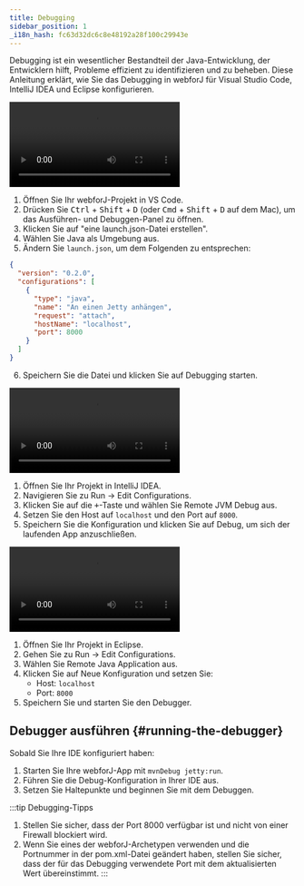 ```yaml
---
title: Debugging
sidebar_position: 1
_i18n_hash: fc63d32dc6c8e48192a28f100c29943e
---
```

Debugging ist ein wesentlicher Bestandteil der Java-Entwicklung, der Entwicklern hilft, Probleme effizient zu identifizieren und zu beheben. Diese Anleitung erklärt, wie Sie das Debugging in webforJ für Visual Studio Code, IntelliJ IDEA und Eclipse konfigurieren.

<Tabs>
<TabItem value="vscode" label="Visual Studio Code">

<div class="videos-container">
      <video controls>
        <source src="https://cdn.webforj.com/webforj-documentation/video/debug/vscode.mp4" type="video/mp4" />
      </video>
</div>

1. Öffnen Sie Ihr webforJ-Projekt in VS Code.
2. Drücken Sie <kbd>Ctrl</kbd> + <kbd>Shift</kbd> + <kbd>D</kbd> (oder <kbd>Cmd</kbd> + <kbd>Shift</kbd> + <kbd>D</kbd> auf dem Mac), um das Ausführen- und Debuggen-Panel zu öffnen.
3. Klicken Sie auf "eine launch.json-Datei erstellen".
4. Wählen Sie Java als Umgebung aus.
5. Ändern Sie `launch.json`, um dem Folgenden zu entsprechen:

```json title="launch.json"
{
  "version": "0.2.0",
  "configurations": [
    {
      "type": "java",
      "name": "An einen Jetty anhängen",
      "request": "attach",
      "hostName": "localhost",
      "port": 8000
    }
  ]
}
```

6. Speichern Sie die Datei und klicken Sie auf Debugging starten.

</TabItem>
<TabItem value="intellij" label="IntelliJ IDEA">

<div class="videos-container">
      <video controls>
        <source src="https://cdn.webforj.com/webforj-documentation/video/debug/intellij.mp4" type="video/mp4" />
      </video>
</div>

1. Öffnen Sie Ihr Projekt in IntelliJ IDEA.
2. Navigieren Sie zu Run → Edit Configurations.
3. Klicken Sie auf die <kbd>+</kbd>-Taste und wählen Sie Remote JVM Debug aus.
4. Setzen Sie den Host auf `localhost` und den Port auf `8000`.
5. Speichern Sie die Konfiguration und klicken Sie auf Debug, um sich der laufenden App anzuschließen.

</TabItem>
<TabItem value="eclipse" label="Eclipse">

<div class="videos-container">
      <video controls>
        <source src="https://cdn.webforj.com/webforj-documentation/video/debug/eclipse.mp4" type="video/mp4" />
      </video>
</div>

1. Öffnen Sie Ihr Projekt in Eclipse.
2. Gehen Sie zu Run → Edit Configurations.
3. Wählen Sie Remote Java Application aus.
4. Klicken Sie auf Neue Konfiguration und setzen Sie:
   - Host: `localhost`
   - Port: `8000`
5. Speichern Sie und starten Sie den Debugger.

</TabItem>
</Tabs>

## Debugger ausführen {#running-the-debugger}

Sobald Sie Ihre IDE konfiguriert haben:

1. Starten Sie Ihre webforJ-App mit `mvnDebug jetty:run`.
2. Führen Sie die Debug-Konfiguration in Ihrer IDE aus.
3. Setzen Sie Haltepunkte und beginnen Sie mit dem Debuggen.

:::tip Debugging-Tipps
1. Stellen Sie sicher, dass der Port 8000 verfügbar ist und nicht von einer Firewall blockiert wird.
2. Wenn Sie eines der webforJ-Archetypen verwenden und die Portnummer in der pom.xml-Datei geändert haben, stellen Sie sicher, dass der für das Debugging verwendete Port mit dem aktualisierten Wert übereinstimmt.
:::
